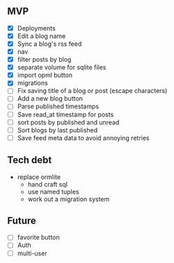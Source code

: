 ## MVP
- [x] Deployments
- [x] Edit a blog name
- [x] Sync a blog's rss feed
- [x] nav
- [x] filter posts by blog
- [x] separate volume for sqlite files
- [x] import opml button
- [x] migrations
- [ ] Fix saving title of a blog or post (escape characters)
- [ ] Add a new blog button
- [ ] Parse published timestamps
- [ ] Save read_at timestamp for posts
- [ ] sort posts by published and unread
- [ ] Sort blogs by last published
- [ ] Save feed meta data to avoid annoying retries

## Tech debt
- replace ormlite
    - hand craft sql
    - use named tuples
    - work out a migration system

## Future
- [ ] favorite button
- [ ] Auth 
- [ ] multi-user
